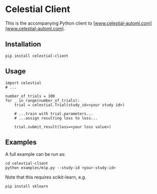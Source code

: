 # Celestial Client
This is the accompanying Python client to [www.celestial-automl.com](www.celestial-automl.com).

## Installation

```
pip install celestial-client
```

## Usage

```
import celestial
# ...

number_of_trials = 100
for _ in range(number_of_trials):
    trial = celestial.Trial(study_id=<your study id>)

    # ...train with trial.parameters...
    # ...assign resulting loss to loss...

    trial.submit_result(loss=<your loss value>)
```

## Examples

A full example can be run as:
```
cd celestial-client
python examples/mlp.py --study-id <your-study-id>
```

Note that this requires scikit-learn, e.g.
```
pip install sklearn
```
